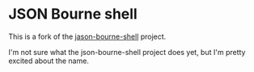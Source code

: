 # JSON Bourne shell

This is a fork of the [jason-bourne-shell](https://github.com/bostonaholic/jason-bourne-shell) project.

I'm not sure what the json-bourne-shell project does yet, but I'm pretty excited about the name.

